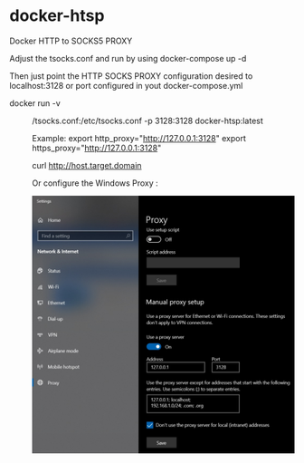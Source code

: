 # docker-htsp
Docker HTTP to SOCKS5 PROXY

Adjust the tsocks.conf and run by using docker-compose up -d 

Then just point the HTTP SOCKS PROXY configuration desired to localhost:3128 or port configured in yout docker-compose.yml

docker run -v <dir>/tsocks.conf:/etc/tsocks.conf -p 3128:3128 docker-htsp:latest 
  
Example: 
export http_proxy="http://127.0.0.1:3128"
export https_proxy="http://127.0.0.1:3128"

curl http://host.target.domain

Or configure the Windows Proxy :

![Windows proxy](./proxy.jpg)
